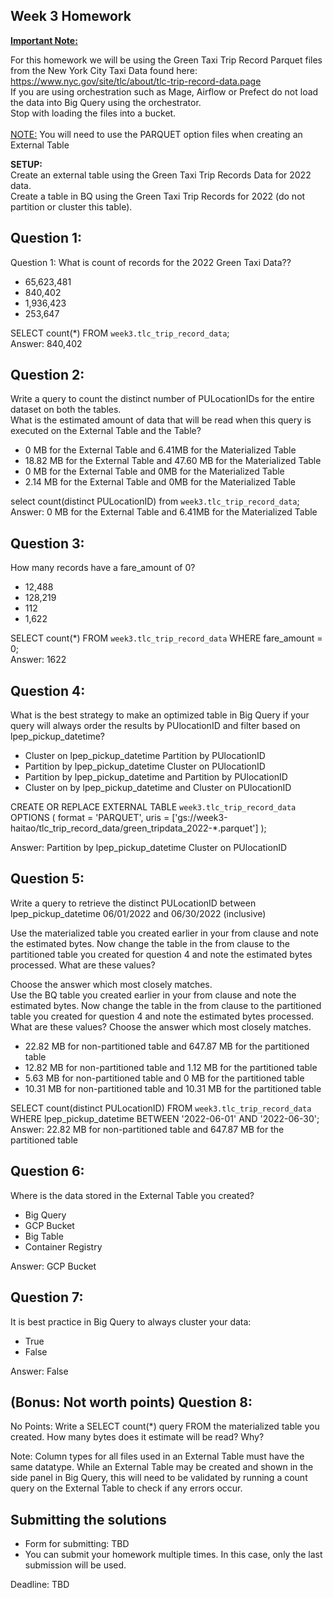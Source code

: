 ## Week 3 Homework
<b><u>Important Note:</b></u> <p> For this homework we will be using the Green Taxi Trip Record Parquet files from the New York
City Taxi Data found here: </br> https://www.nyc.gov/site/tlc/about/tlc-trip-record-data.page </br>
If you are using orchestration such as Mage, Airflow or Prefect do not load the data into Big Query using the orchestrator.</br> 
Stop with loading the files into a bucket. </br></br>
<u>NOTE:</u> You will need to use the PARQUET option files when creating an External Table</br>

<b>SETUP:</b></br>
Create an external table using the Green Taxi Trip Records Data for 2022 data. </br>
Create a table in BQ using the Green Taxi Trip Records for 2022 (do not partition or cluster this table). </br>
</p>

## Question 1:
Question 1: What is count of records for the 2022 Green Taxi Data??
- 65,623,481
- 840,402
- 1,936,423
- 253,647

SELECT count(*) FROM `week3.tlc_trip_record_data`;  
Answer: 840,402

## Question 2:
Write a query to count the distinct number of PULocationIDs for the entire dataset on both the tables.</br> 
What is the estimated amount of data that will be read when this query is executed on the External Table and the Table?

- 0 MB for the External Table and 6.41MB for the Materialized Table
- 18.82 MB for the External Table and 47.60 MB for the Materialized Table
- 0 MB for the External Table and 0MB for the Materialized Table
- 2.14 MB for the External Table and 0MB for the Materialized Table

select count(distinct PULocationID) from `week3.tlc_trip_record_data`;</br>
Answer: 0 MB for the External Table and 6.41MB for the Materialized Table


## Question 3:
How many records have a fare_amount of 0?
- 12,488
- 128,219
- 112
- 1,622

SELECT count(*) FROM `week3.tlc_trip_record_data` WHERE fare_amount = 0;</br>
Answer: 1622

## Question 4:
What is the best strategy to make an optimized table in Big Query if your query will always order the results by PUlocationID and filter based on lpep_pickup_datetime?
- Cluster on lpep_pickup_datetime Partition by PUlocationID
- Partition by lpep_pickup_datetime  Cluster on PUlocationID
- Partition by lpep_pickup_datetime and Partition by PUlocationID
- Cluster on by lpep_pickup_datetime and Cluster on PUlocationID


CREATE OR REPLACE EXTERNAL TABLE `week3.tlc_trip_record_data`
OPTIONS (
  format = 'PARQUET',
  uris = ['gs://week3-haitao/tlc_trip_record_data/green_tripdata_2022-*.parquet']
);

Answer: Partition by lpep_pickup_datetime Cluster on PUlocationID

## Question 5:
Write a query to retrieve the distinct PULocationID between lpep_pickup_datetime
06/01/2022 and 06/30/2022 (inclusive)</br>

Use the materialized table you created earlier in your from clause and note the estimated bytes. Now change the table in the from clause to the partitioned table you created for question 4 and note the estimated bytes processed. What are these values? </br>

Choose the answer which most closely matches.</br> 
Use the BQ table you created earlier in your from clause and note the estimated bytes. Now change the table in the from clause to the partitioned table you created for question 4 and note the estimated bytes processed. What are these values? Choose the answer which most closely matches.
- 22.82 MB for non-partitioned table and 647.87 MB for the partitioned table
- 12.82 MB for non-partitioned table and 1.12 MB for the partitioned table
- 5.63 MB for non-partitioned table and 0 MB for the partitioned table
- 10.31 MB for non-partitioned table and 10.31 MB for the partitioned table

SELECT count(distinct PULocationID) FROM `week3.tlc_trip_record_data` WHERE lpep_pickup_datetime BETWEEN '2022-06-01' AND '2022-06-30';</br>
Answer: 22.82 MB for non-partitioned table and 647.87 MB for the partitioned table

## Question 6: 
Where is the data stored in the External Table you created?

- Big Query
- GCP Bucket
- Big Table
- Container Registry

Answer: GCP Bucket

## Question 7:
It is best practice in Big Query to always cluster your data:
- True
- False

Answer: False


## (Bonus: Not worth points) Question 8:
No Points: Write a SELECT count(*) query FROM the materialized table you created. How many bytes does it estimate will be read? Why?


Note: Column types for all files used in an External Table must have the same datatype. While an External Table may be created and shown in the side panel in Big Query, this will need to be validated by running a count query on the External Table to check if any errors occur. 
 
## Submitting the solutions

* Form for submitting: TBD
* You can submit your homework multiple times. In this case, only the last submission will be used. 

Deadline: TBD


